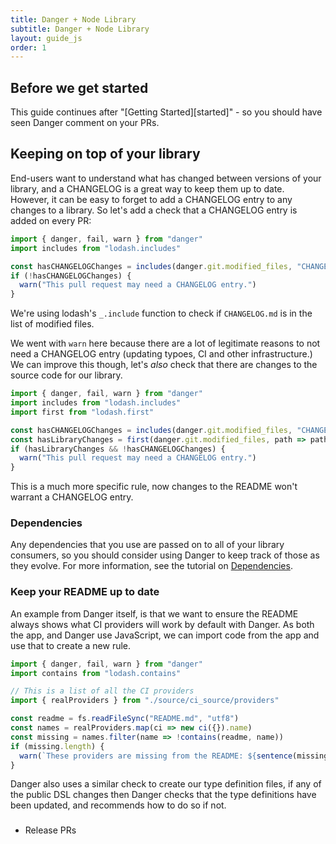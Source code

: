 ```yaml
---
title: Danger + Node Library
subtitle: Danger + Node Library
layout: guide_js
order: 1
---
```


## Before we get started

This guide continues after "[Getting Started][started]" - so you should have seen Danger comment on your PRs.

## Keeping on top of your library

End-users want to understand what has changed between versions of your library, and a CHANGELOG is a great way to keep them up to date. However, it can be easy to forget to add a CHANGELOG entry to any changes to a library. So let's add a check that a CHANGELOG entry is added on every PR:

```js
import { danger, fail, warn } from "danger"
import includes from "lodash.includes"

const hasCHANGELOGChanges = includes(danger.git.modified_files, "CHANGELOG.md")
if (!hasCHANGELOGChanges) {
  warn("This pull request may need a CHANGELOG entry.")
}
```

We're using lodash's `_.include` function to check if `CHANGELOG.md` is in the list of modified files.

We went with `warn` here because there are a lot of legitimate reasons to not need a CHANGELOG entry (updating typoes, CI and other infrastructure.) We can improve this though, let's _also_ check that there are changes to the source code for our library.

```js
import { danger, fail, warn } from "danger"
import includes from "lodash.includes"
import first from "lodash.first"

const hasCHANGELOGChanges = includes(danger.git.modified_files, "CHANGELOG.md")
const hasLibraryChanges = first(danger.git.modified_files, path => path.startsWith("lib/"))
if (hasLibraryChanges && !hasCHANGELOGChanges) {
  warn("This pull request may need a CHANGELOG entry.")
}
```

This is a much more specific rule, now changes to the README won't warrant a CHANGELOG entry.

### Dependencies

Any dependencies that you use are passed on to all of your library consumers, so you should consider using Danger to keep track of those as they evolve. For more information, see the tutorial on [Dependencies][deps]. 

### Keep your README up to date

An example from Danger itself, is that we want to ensure the README always shows what CI providers will work by default with Danger. As both the app, and Danger use JavaScript, we can import code from the app and use that to create a new rule.

``` js
import { danger, fail, warn } from "danger"
import contains from "lodash.contains"

// This is a list of all the CI providers
import { realProviders } from "./source/ci_source/providers"

const readme = fs.readFileSync("README.md", "utf8")
const names = realProviders.map(ci => new ci({}).name)
const missing = names.filter(name => !contains(readme, name))
if (missing.length) {
  warn(`These providers are missing from the README: ${sentence(missing)}`)
}
```

Danger also uses a similar check to create our type definition files, if any of the public DSL changes then Danger checks that the type definitions have been updated, and recommends how to do so if not.

### 

* Release PRs

[deps]: AasASDASDASDA
